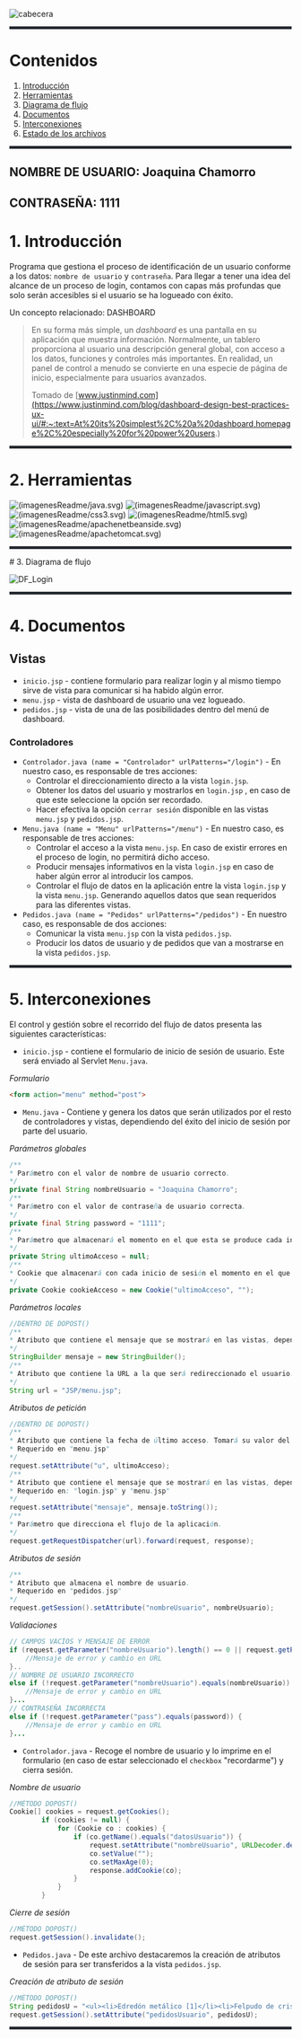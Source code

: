 ![cabecera](imagenes/cabecera.PNG)


<hr style="height: 5px; background: #24292F;">

# Contenidos

1. [Introducción](#introduccion)
2. [Herramientas](#herramientas)
3. [Diagrama de flujo](#diagrama)
4. [Documentos](#documentos)
5. [Interconexiones]( #interconexiones)
6. [Estado de los archivos](#estado)

<hr style="height: 5px; background: #24292F;"><a name="introduccion"></a>

## NOMBRE DE USUARIO: Joaquina Chamorro
## CONTRASEÑA: 1111

# 1. Introducción

Programa que gestiona el proceso de identificación de un usuario conforme a los datos: ``nombre de usuario`` y ``contraseña``. Para llegar a tener una idea del alcance de un proceso de login, contamos con capas más profundas que solo serán accesibles si el usuario se ha logueado con éxito.

Un concepto relacionado: DASHBOARD

> En su forma más simple, un *dashboard* es una pantalla en su aplicación que muestra información. Normalmente, un tablero proporciona al usuario una descripción general global, con acceso a los datos, funciones y controles más importantes. En realidad, un panel de control a menudo se convierte en una especie de página de inicio, especialmente para usuarios avanzados.
>
> Tomado de [www.justinmind.com](https://www.justinmind.com/blog/dashboard-design-best-practices-ux-ui/#:~:text=At%20its%20simplest%2C%20a%20dashboard,homepage%2C%20especially%20for%20power%20users.)


<hr style="height: 5px; background: #24292F;"><a name="herramientas"></a>

# 2. Herramientas

![(imagenesReadme/java.svg)](https://img.shields.io/badge/code-Java-informational?style=flat&logo=java&logoColor=white&color=2bbc8a)  ![(imagenesReadme/javascript.svg)](https://img.shields.io/badge/code-JavaScript-informational?style=flat&logo=javascript&logoColor=white&color=2bbc8a) ![(imagenesReadme/css3.svg)](https://img.shields.io/badge/code-CSS3-informational?style=flat&logo=css3&logoColor=white&color=2bbc8a)  ![(imagenesReadme/html5.svg)](https://img.shields.io/badge/code-HTML5-informational?style=flat&logo=html5&logoColor=white&color=2bbc8a)  ![(imagenesReadme/apachenetbeanside.svg)](https://img.shields.io/badge/ide-NetBeans-informational?style=flat&logo=apachenetbeanside&logoColor=white&color=2bbc8a) ![(imagenesReadme/apachetomcat.svg)](https://img.shields.io/badge/server-TomCat-informational?style=flat&logo=apachetomcat&logoColor=white&color=2bbc8a)

<hr style="height: 5px; background: #24292F;"><a name="diagrama"></a>
# 3. Diagrama de flujo

![DF_Login](imagenes/DF_Login.png)




<hr style="height: 5px; background: #24292F;"><a name="documentos"></a>

# 4. Documentos

## Vistas

- ``inicio.jsp`` - contiene formulario para realizar login y al mismo tiempo sirve de vista para comunicar si ha habido algún error.
- ``menu.jsp`` - vista de dashboard de usuario una vez logueado.
- ``pedidos.jsp`` - vista de una de las posibilidades dentro del menú de dashboard.

### Controladores

- ``Controlador.java (name = "Controlador" urlPatterns="/login")`` - En nuestro caso, es responsable de tres acciones: 
  - Controlar el direccionamiento directo a la vista ``login.jsp``.
  - Obtener los datos del usuario y mostrarlos en ``login.jsp`` , en caso de que este seleccione la opción ser recordado.
  - Hacer efectiva la opción ``cerrar sesión`` disponible en las vistas ``menu.jsp`` y ``pedidos.jsp``.
- ``Menu.java (name = "Menu" urlPatterns="/menu")`` - En nuestro caso, es responsable de tres acciones:
  - Controlar el acceso a la vista ``menu.jsp``. En caso de existir errores en el proceso de login, no permitirá dicho acceso.
  - Producir mensajes informativos en la vista ``login.jsp`` en caso de haber algún error al introducir los campos.
  - Controlar el flujo de datos en la aplicación entre la vista ``login.jsp`` y la vista ``menu.jsp``. Generando aquellos datos que sean requeridos para las diferentes vistas.
- ``Pedidos.java (name = "Pedidos" urlPatterns="/pedidos")`` - En nuestro caso, es responsable de dos acciones:
  - Comunicar la vista ``menu.jsp`` con la vista ``pedidos.jsp``.
  - Producir los datos de usuario y de pedidos que van a mostrarse en la vista ``pedidos.jsp``.


<hr style="height: 5px; background: #24292F;"><a name="interconexiones"></a>

# 5. Interconexiones

El control y gestión sobre el recorrido del flujo de datos presenta las siguientes características:

- ``inicio.jsp`` - contiene el formulario de inicio de sesión de usuario. Este será enviado al Servlet ``Menu.java``.

*Formulario*

```html
<form action="menu" method="post">
```

- ``Menu.java`` - Contiene y genera los datos que serán utilizados por el resto de controladores y vistas, dependiendo del éxito del inicio de sesión por parte del usuario.

*Parámetros globales*

```java
/**
* Parámetro con el valor de nombre de usuario correcto.
*/
private final String nombreUsuario = "Joaquina Chamorro";
/**
* Parámetro con el valor de contraseña de usuario correcta.
*/
private final String password = "1111";
/**
* Parámetro que almacenará el momento en el que esta se produce cada inicio de sesión.
*/
private String ultimoAcceso = null;
/**
* Cookie que almacenará con cada inicio de sesión el momento en el que esta se produce, mediante el parámetro "ultimoAcceso".
*/
private Cookie cookieAcceso = new Cookie("ultimoAcceso", "");
```

*Parámetros locales*

```java
//DENTRO DE DOPOST()
/**
* Atributo que contiene el mensaje que se mostrará en las vistas, dependiendo del éxito del inicio de sesión.
*/
StringBuilder mensaje = new StringBuilder();
/**
* Atributo que contiene la URL a la que será redireccionado el usuario. Esta cambiará a "JSP/login.jsp" en caso de no iniciar sesión correctamente.
*/
String url = "JSP/menu.jsp";
```

*Atributos de petición*

```java
//DENTRO DE DOPOST()
/**
* Atributo que contiene la fecha de último acceso. Tomará su valor del parámetro "ultimoAcceso".
* Requerido en "menu.jsp"
*/
request.setAttribute("u", ultimoAcceso);
/**
* Atributo que contiene el mensaje que se mostrará en las vistas, dependiendo del éxito del inicio de sesión.
* Requerido en: "login.jsp" y "menu.jsp"
*/
request.setAttribute("mensaje", mensaje.toString());
/**
* Parámetro que direcciona el flujo de la aplicación.
*/
request.getRequestDispatcher(url).forward(request, response);
```

*Atributos de sesión*

```java
/**
* Atributo que almacena el nombre de usuario.
* Requerido en "pedidos.jsp"
*/
request.getSession().setAttribute("nombreUsuario", nombreUsuario);
```

*Validaciones*

```java
// CAMPOS VACÍOS Y MENSAJE DE ERROR
if (request.getParameter("nombreUsuario").length() == 0 || request.getParameter("pass").length() == 0) ) {
    //Mensaje de error y cambio en URL
}..
// NOMBRE DE USUARIO INCORRECTO
else if (!request.getParameter("nombreUsuario").equals(nombreUsuario)) {
    //Mensaje de error y cambio en URL
}...
// CONTRASEÑA INCORRECTA
else if (!request.getParameter("pass").equals(password)) {
	//Mensaje de error y cambio en URL
}...           
```

- ``Controlador.java`` - Recoge el nombre de usuario y lo imprime en el formulario (en caso de estar seleccionado el ``checkbox`` "recordarme") y cierra sesión.

*Nombre de usuario*

```java
//MÉTODO DOPOST()
Cookie[] cookies = request.getCookies();
        if (cookies != null) {
            for (Cookie co : cookies) {
                if (co.getName().equals("datosUsuario")) {
                    request.setAttribute("nombreUsuario", URLDecoder.decode(co.getValue(), "utf8"));
                    co.setValue("");
                    co.setMaxAge(0);
                    response.addCookie(co);
                }
            }
        }
```

*Cierre de sesión*

```java
//MÉTODO DOPOST()
request.getSession().invalidate();
```

- ``Pedidos.java`` - De este archivo destacaremos la creación de atributos de sesión para ser transferidos a la vista ``pedidos.jsp``.

*Creación de atributo de sesión*

```java
//MÉTODO DOPOST()
String pedidosU = "<ul><li>Edredón metálico [1]</li><li>Felpudo de cristal [1]</li><li>Cenicero de papel [2]</li>";
request.getSession().setAttribute("pedidosUsuario", pedidosU);
```

<hr style="height: 5px; background: #24292F;"><a name="estado"></a>

